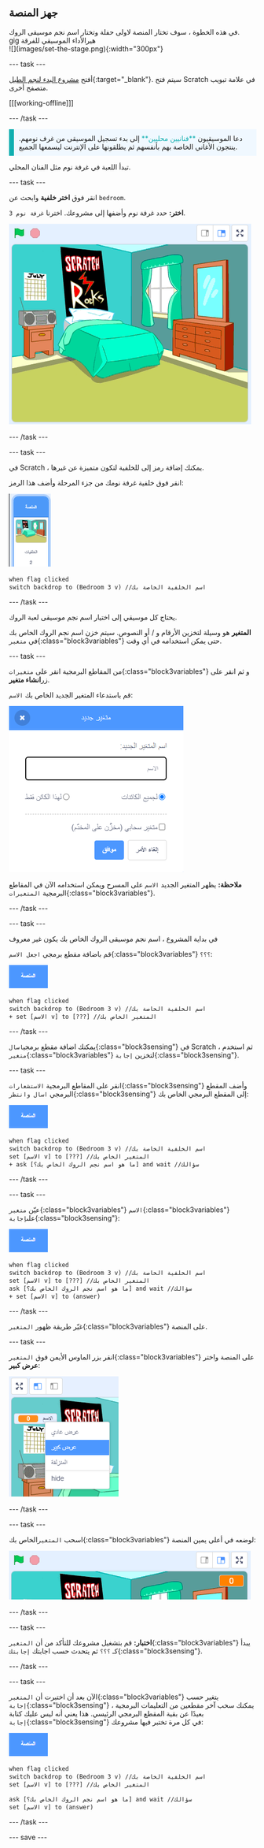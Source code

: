 ## جهز المنصة

<div style="display: flex; flex-wrap: wrap">
<div style="flex-basis: 200px; flex-grow: 1; margin-right: 15px;">
في هذه الخطوة ، سوف تختار المنصة لاولى حفلة وتختار اسم نجم موسيقى الروك.
gig هيرالأداء الموسيقي للفرقة 
</div>
<div>
![](images/set-the-stage.png){:width="300px"}
</div>
</div>

--- task ---

أفتح [مشروع البدء لنجم الطبل](https://scratch.mit.edu/projects/535783147/editor){:target="_blank"}. سيتم فتح Scratch في علامة تبويب متصفح أخرى.

[[[working-offline]]]

--- /task ---

<p style="border-left: solid; border-width:10px; border-color: #0faeb0; background-color: aliceblue; padding: 10px;">
دعا الموسيقيون <span style="color: #0faeb0">**فنانيين محليين**</span> إلى بدء تسجيل الموسيقى من غرف نومهم. ينتجون الأغاني الخاصة بهم بأنفسهم ثم يطلقونها على الإنترنت ليسمعها الجميع. 
</p>

تبدأ اللعبة في غرفة نوم مثل الفنان المحلي.

--- task ---

انقر فوق **اختر خلفية** وابحث عن `bedroom`.

**اختر:** حدد غرفة نوم وأضفها إلى مشروعك. اخترنا `غرفة نوم 3`.

![المسرح يظهر خلفية "غرفة النوم 3".](images/bedroom3.png)

--- /task ---

--- task ---

في Scratch ، يمكنك إضافة رمز إلى للخلفية لتكون متميزة عن غيرها.

انقر فوق خلفية غرفة نومك من جزء المرحلة وأضف هذا الرمز:

![الخلفية المصغرة  thumbnail في جزء المرحلة.](images/bedroom-icon.png)

```blocks3
when flag clicked
switch backdrop to (Bedroom 3 v) //اسم الخلفية الخاصة بك
```

--- /task ---

يحتاج كل موسيقي إلى اختيار اسم نجم موسيقى لعبة الروك.

**المتغير** هو وسيلة لتخزين الأرقام و / أو النصوص. سيتم خزن اسم نجم الروك الخاص بك في `متغير`{:class="block3variables"} حتى يمكن استخدامه في أي وقت.

--- task ---

من المقاطع البرمجية انقر على `متغيرات`{:class="block3variables"} و ثم انقر على زر**انشاء متغير**.

قم باستدعاء المتغير الجديد الخاص بك `الاسم`:

![نافذة المتغير الجديد المنبثقة مع إدخال النص "اسم".](images/new-variable.png)

**ملاحظة:** يظهر المتغير الجديد `الاسم` على المسرح ويمكن استخدامه الآن في المقاطع البرمجية `المتغيرات`{:class="block3variables"}.

--- /task ---

--- task ---

في بداية المشروع ، اسم نجم  موسيقى الروك الخاص بك يكون غير معروف

قم باضافة مقطع برمجي `اجعل الاسم`{:class="block3variables"} `؟؟؟`:

![](images/stage-icon.png)

```blocks3
when flag clicked
switch backdrop to (Bedroom 3 v) //اسم الخلفية الخاصة بك
+ set [الاسم v] to [???] //المتغير الخاص بك
```

--- /task ---

يمكنك اضافة مقطع برمجي`اسال`{:class="block3sensing"} في Scratch ، ثم استخدم `متغير`{:class="block3variables"} لتخزين `إجابة`{:class="block3sensing"}.

--- task ---

انقر على المقاطع البرمجية `الاستشعارات`{:class="block3sensing"} وأضف المقطع البرمجي `اسال وانتظر`{:class="block3sensing"} إلى المقطع البرمجي الخاص بك:

![](images/stage-icon.png)

```blocks3
when flag clicked
switch backdrop to (Bedroom 3 v) //اسم الخلفية الخاصة بك
set [الاسم v] to [???] //المتغير الخاص بك
+ ask [ما هو اسم نجم الروك الخاص بك؟] and wait //سؤالك
```

--- /task ---

--- task ---

عيّن `متغير`{:class="block3variables"} `الاسم`{:class="block3variables"} على`إجابة`{:class="block3sensing"}:

![](images/stage-icon.png)

```blocks3
when flag clicked
switch backdrop to (Bedroom 3 v) //اسم الخلفية الخاصة بك
set [الاسم v] to [???] //المتغير الخاص بك
ask [ما هو اسم نجم الروك الخاص بك؟] and wait //سؤالك
+ set [الاسم v] to (answer)
```

--- /task ---

غيّر طريقة ظهور `المتغير`{:class="block3variables"} على المنصة.

--- task ---

انقر بزر الماوس الأيمن فوق `المتغير`{:class="block3variables"} على المنصة واختر **عرض كبير**:

![](images/large-readout.png)

--- /task ---

--- task ---

اسحب `المتغير`الخاص بك{:class="block3variables"} لوضعه في أعلى يمين المنصة:

![](images/repositioned-variable.png)

--- /task ---

--- task ---

**اختبار:** قم بتشغيل مشروعك للتأكد من أن `المتغير`{:class="block3variables"} يبدأ كـ `؟؟؟` ثم يتحدث حسب اجابتك `إجابتك`{:class="block3sensing"}.

--- /task ---

--- task ---

الآن بعد أن اختبرت أن `المتغير`{:class="block3variables"} يتغير حسب `إجابة`{:class="block3sensing"} ، يمكنك سحب آخر مقطعين من التعليمات البرمجية بعيدًا عن بقية المقطع البرمجي الرئيسي. هذا يعني أنه ليس عليك كتابة `إجابة`{:class="block3sensing"} في كل مرة تختبر فيها مشروعك:

![](images/stage-icon.png)

```blocks3
when flag clicked
switch backdrop to (Bedroom 3 v) //اسم الخلفية الخاصة بك
set [الاسم v] to [???] //المتغير الخاص بك
```

```blocks3
ask [ما هو اسم نجم الروك الخاص بك؟] and wait //سؤالك
set [الاسم v] to (answer)
```

--- /task ---

--- save ---
